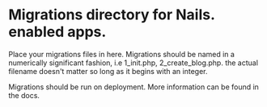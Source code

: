 Migrations directory for Nails. enabled apps.
=============================================

Place your migrations files in here. Migrations should be named in a numerically
significant fashion, i.e 1_init.php, 2_create_blog.php. the actual filename doesn't
matter so long as it begins with an integer.

Migrations should be run on deployment. More information can be found in the docs.